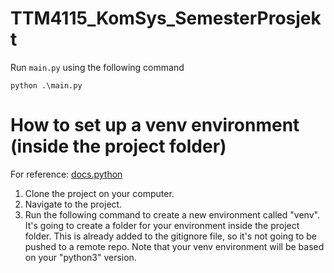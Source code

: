 # TTM4115_KomSys_SemesterProsjekt

Run ```main.py``` using the following command

```python .\main.py```

# How to set up a venv environment (inside the project folder)
For reference: [docs.python](https://docs.python.org/3/library/venv.html)

1. Clone the project on your computer.
2. Navigate to the project.
3. Run the following command to create a new environment called "venv". It's going to create a folder for your environment inside the project folder. This is already added to the gitignore file, so it's not going to be pushed to a remote repo. Note that your venv environment will be based on your "python3" version.
